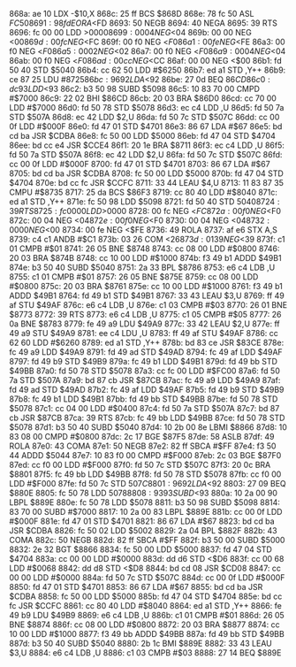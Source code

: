 868a: ae 10        LDX    -$10,X
868c: 25 ff        BCS    $868D
868e: 78 fc 50     ASL    $FC50
8691: 98 fd        EORA   <$FD
8693: 50           NEGB
8694: 40           NEGA
8695: 39           RTS
8696: fc 00 00     LDD    >$0000
8699: 00 04        NEG    <$04
869b: 00 00        NEG    <$00
869d: 00 fc        NEG    <$FC
869f: 00 f0        NEG    <$F0
86a1: 00 fe        NEG    <$FE
86a3: 00 f0        NEG    <$F0
86a5: 00 02        NEG    <$02
86a7: 00 f0        NEG    <$F0
86a9: 00 04        NEG    <$04
86ab: 00 f0        NEG    <$F0
86ad: 00 cc        NEG    <$CC
86af: 00 00        NEG    <$00
86b1: fd 50 40     STD    $5040
86b4: cc 62 50     LDD    #$6250
86b7: ed a1        STD    ,Y++
86b9: ce 87 25     LDU    #$8725
86bc: 96 92        LDA    <$92
86be: 27 0d        BEQ    $86CD
86c0: dc 93        LDD    <$93
86c2: b3 50 98     SUBD   $5098
86c5: 10 83 70 00  CMPD   #$7000
86c9: 22 02        BHI    $86CD
86cb: 20 03        BRA    $86D0
86cd: cc 70 00     LDD    #$7000
86d0: fd 50 78     STD    $5078
86d3: ec c4        LDD    ,U
86d5: fd 50 7a     STD    $507A
86d8: ec 42        LDD    $2,U
86da: fd 50 7c     STD    $507C
86dd: cc 00 0f     LDD    #$000F
86e0: fd 47 01     STD    $4701
86e3: 86 67        LDA    #$67
86e5: bd cd ba     JSR    $CDBA
86e8: fc 50 00     LDD    $5000
86eb: fd 47 04     STD    $4704
86ee: bd cc e4     JSR    $CCE4
86f1: 20 1e        BRA    $8711
86f3: ec c4        LDD    ,U
86f5: fd 50 7a     STD    $507A
86f8: ec 42        LDD    $2,U
86fa: fd 50 7c     STD    $507C
86fd: cc 00 0f     LDD    #$000F
8700: fd 47 01     STD    $4701
8703: 86 67        LDA    #$67
8705: bd cd ba     JSR    $CDBA
8708: fc 50 00     LDD    $5000
870b: fd 47 04     STD    $4704
870e: bd cc fc     JSR    $CCFC
8711: 33 44        LEAU   $4,U
8713: 11 83 87 35  CMPU   #$8735
8717: 25 da        BCS    $86F3
8719: cc 80 40     LDD    #$8040
871c: ed a1        STD    ,Y++
871e: fc 50 98     LDD    $5098
8721: fd 50 40     STD    $5040
8724: 39           RTS
8725: fc 00 00     LDD    >$0000
8728: 00 fc        NEG    <$FC
872a: 00 f0        NEG    <$F0
872c: 00 04        NEG    <$04
872e: 00 f0        NEG    <$F0
8730: 00 04        NEG    <$04
8732: 00 00        NEG    <$00
8734: 00 fe        NEG    <$FE
8736: 49           ROLA
8737: af e6        STX    A,S
8739: c4 c1        ANDB   #$C1
873b: 03 26        COM    <$26
873d: 01 39        NEG    <$39
873f: c1 01        CMPB   #$01
8741: 26 05        BNE    $8748
8743: cc 08 00     LDD    #$0800
8746: 20 03        BRA    $874B
8748: cc 10 00     LDD    #$1000
874b: f3 49 b1     ADDD   $49B1
874e: b3 50 40     SUBD   $5040
8751: 2a 33        BPL    $8786
8753: e6 c4        LDB    ,U
8755: c1 01        CMPB   #$01
8757: 26 05        BNE    $875E
8759: cc 08 00     LDD    #$0800
875c: 20 03        BRA    $8761
875e: cc 10 00     LDD    #$1000
8761: f3 49 b1     ADDD   $49B1
8764: fd 49 b1     STD    $49B1
8767: 33 43        LEAU   $3,U
8769: ff 49 af     STU    $49AF
876c: e6 c4        LDB    ,U
876e: c1 03        CMPB   #$03
8770: 26 01        BNE    $8773
8772: 39           RTS
8773: e6 c4        LDB    ,U
8775: c1 05        CMPB   #$05
8777: 26 0a        BNE    $8783
8779: fe 49 a9     LDU    $49A9
877c: 33 42        LEAU   $2,U
877e: ff 49 a9     STU    $49A9
8781: ee c4        LDU    ,U
8783: ff 49 af     STU    $49AF
8786: cc 62 60     LDD    #$6260
8789: ed a1        STD    ,Y++
878b: bd 83 ce     JSR    $83CE
878e: fc 49 a9     LDD    $49A9
8791: fd 49 ad     STD    $49AD
8794: fc 49 af     LDD    $49AF
8797: fd 49 b9     STD    $49B9
879a: fc 49 b1     LDD    $49B1
879d: fd 49 bb     STD    $49BB
87a0: fd 50 78     STD    $5078
87a3: cc fc 00     LDD    #$FC00
87a6: fd 50 7a     STD    $507A
87a9: bd 87 cb     JSR    $87CB
87ac: fc 49 a9     LDD    $49A9
87af: fd 49 ad     STD    $49AD
87b2: fc 49 af     LDD    $49AF
87b5: fd 49 b9     STD    $49B9
87b8: fc 49 b1     LDD    $49B1
87bb: fd 49 bb     STD    $49BB
87be: fd 50 78     STD    $5078
87c1: cc 04 00     LDD    #$0400
87c4: fd 50 7a     STD    $507A
87c7: bd 87 cb     JSR    $87CB
87ca: 39           RTS
87cb: fc 49 bb     LDD    $49BB
87ce: fd 50 78     STD    $5078
87d1: b3 50 40     SUBD   $5040
87d4: 10 2b 00 8e  LBMI   $8866
87d8: 10 83 08 00  CMPD   #$0800
87dc: 2c 17        BGE    $87F5
87de: 58           ASLB
87df: 49           ROLA
87e0: 43           COMA
87e1: 50           NEGB
87e2: 82 ff        SBCA   #$FF
87e4: f3 50 44     ADDD   $5044
87e7: 10 83 f0 00  CMPD   #$F000
87eb: 2c 03        BGE    $87F0
87ed: cc f0 00     LDD    #$F000
87f0: fd 50 7c     STD    $507C
87f3: 20 0c        BRA    $8801
87f5: fc 49 bb     LDD    $49BB
87f8: fd 50 78     STD    $5078
87fb: cc f0 00     LDD    #$F000
87fe: fd 50 7c     STD    $507C
8801: 96 92        LDA    <$92
8803: 27 09        BEQ    $880E
8805: fc 50 78     LDD    $5078
8808: 93 93        SUBD   <$93
880a: 10 2a 00 90  LBPL   $889E
880e: fc 50 78     LDD    $5078
8811: b3 50 98     SUBD   $5098
8814: 83 70 00     SUBD   #$7000
8817: 10 2a 00 83  LBPL   $889E
881b: cc 00 0f     LDD    #$000F
881e: fd 47 01     STD    $4701
8821: 86 67        LDA    #$67
8823: bd cd ba     JSR    $CDBA
8826: fc 50 02     LDD    $5002
8829: 2a 04        BPL    $882F
882b: 43           COMA
882c: 50           NEGB
882d: 82 ff        SBCA   #$FF
882f: b3 50 00     SUBD   $5000
8832: 2e 32        BGT    $8866
8834: fc 50 00     LDD    $5000
8837: fd 47 04     STD    $4704
883a: cc 00 00     LDD    #$0000
883d: dd d6        STD    <$D6
883f: cc 00 68     LDD    #$0068
8842: dd d8        STD    <$D8
8844: bd cd 08     JSR    $CD08
8847: cc 00 00     LDD    #$0000
884a: fd 50 7c     STD    $507C
884d: cc 00 0f     LDD    #$000F
8850: fd 47 01     STD    $4701
8853: 86 67        LDA    #$67
8855: bd cd ba     JSR    $CDBA
8858: fc 50 00     LDD    $5000
885b: fd 47 04     STD    $4704
885e: bd cc fc     JSR    $CCFC
8861: cc 80 40     LDD    #$8040
8864: ed a1        STD    ,Y++
8866: fe 49 b9     LDU    $49B9
8869: e6 c4        LDB    ,U
886b: c1 01        CMPB   #$01
886d: 26 05        BNE    $8874
886f: cc 08 00     LDD    #$0800
8872: 20 03        BRA    $8877
8874: cc 10 00     LDD    #$1000
8877: f3 49 bb     ADDD   $49BB
887a: fd 49 bb     STD    $49BB
887d: b3 50 40     SUBD   $5040
8880: 2b 1c        BMI    $889E
8882: 33 43        LEAU   $3,U
8884: e6 c4        LDB    ,U
8886: c1 03        CMPB   #$03
8888: 27 14        BEQ    $889E
